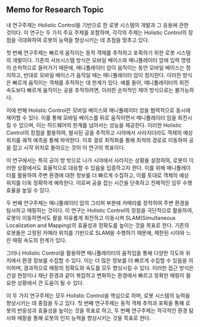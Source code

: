 ## Memo for Research Topic

내 연구주제는 Holistic Control을 기반으로 한 로봇 시스템의 개발과 그 응용에 관한 것이다. 이 연구는 두 가지 주요 주제를 포함하며, 각각의 주제는 Holistic Control의 장점을 극대화하여 로봇의 능력을 향상시키는 데 초점을 맞추고 있다.

첫 번째 연구주제는 빠르게 움직이는 동적 객체를 추적하고 포획하기 위한 로봇 시스템의 개발이다. 기존의 서브시스템 방식은 모바일 베이스와 매니퓰레이터 암에 입력 명령이 순차적으로 들어가기 때문에, 매니퓰레이터 암이 움직이는 동안 모바일 베이스는 정지하고, 반대로 모바일 베이스가 움직일 때는 매니퓰레이터 암이 정지한다. 이러한 방식은 빠르게 움직이는 객체를 추적하는 데 한계가 있다. 예를 들어, 매니퓰레이터의 회전 속도보다 빠르게 움직이는 공을 추적하려면, 이러한 순차적인 제어 방식으로는 불가능하다.

이에 반해 Holistic Control은 모바일 베이스와 매니퓰레이터 암을 협력적으로 동시에 제어할 수 있다. 이를 통해 모바일 베이스를 뒤로 움직이면서 매니퓰레이터 암을 회전시킬 수 있으며, 이는 하드웨어의 한계를 넘어서는 성능을 제공한다. 이러한 Holistic Control의 장점을 활용하여, 발사된 공을 추적하고 시야에서 사라지더라도 객체의 예상 위치를 궤적 예측을 통해 파악한다. 이후 경로 최적화를 통해 최적의 경로로 이동하여 공을 잡고 시작 위치로 돌아오는 것이 이 연구의 목표이다.

이 연구에서는 특히 공이 방 밖으로 나가 시야에서 사라지는 상황을 설정하여, 로봇이 이러한 상황에서도 효율적으로 대응할 수 있음을 입증하고자 한다. 이를 위해 매니퓰레이터를 활용하여 주변 환경에 대한 정보를 더 빠르게 수집하고, 이를 토대로 객체의 예상 위치를 더욱 정확하게 예측한다. 이로써 공을 잡는 시간을 단축하고 전체적인 임무 수행 효율을 높일 수 있다.

두 번째 연구주제는 매니퓰레이터 암의 그리퍼 부분에 카메라를 장착하여 주변 환경을 탐사하고 매핑하는 것이다. 이 연구는 Holistic Control의 장점을 극단적으로 활용하여, 로봇이 이동하면서도 팔을 자유롭게 회전하고 이동시켜 SLAM(Simultaneous Localization and Mapping)의 효율성과 정확도를 높이는 것을 목표로 한다. 기존의 로봇들은 고정된 카메라 위치를 기반으로 SLAM을 수행하기 때문에, 제한된 시야와 느린 매핑 속도의 한계가 있다.

그러나 Holistic Control을 활용하면 매니퓰레이터의 움직임을 통해 다양한 각도와 위치에서 환경 정보를 수집할 수 있다. 이는 더 많은 정보를 더 빠르게 수집할 수 있음을 의미하며, 결과적으로 매핑의 정확도와 속도를 모두 향상시킬 수 있다. 이러한 접근 방식은 건설 현장이나 재난 환경과 같이 복잡하고 변화하는 환경에서 빠르고 정확한 매핑이 필요한 상황에서 큰 도움이 될 수 있다.

이 두 가지 연구주제는 모두 Holistic Control을 핵심으로 하며, 로봇 시스템의 능력을 향상시키는 데 중점을 두고 있다. 첫 번째 연구주제는 동적 객체 추적과 포획을 통해 로봇의 반응성과 효율성을 높이는 것을 목표로 하고, 두 번째 연구주제는 적극적인 환경 탐사와 매핑을 통해 로봇의 인지 능력을 향상시키는 것을 목표로 한다.